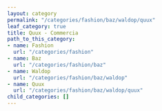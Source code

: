 ```yaml
---
layout: category
permalink: "/categories/fashion/baz/waldop/quux"
leaf_category: true
title: Quux - Commercia
path_to_this_category:
- name: Fashion
  url: "/categories/fashion"
- name: Baz
  url: "/categories/fashion/baz"
- name: Waldop
  url: "/categories/fashion/baz/waldop"
- name: Quux
  url: "/categories/fashion/baz/waldop/quux"
child_categories: []
---
```

